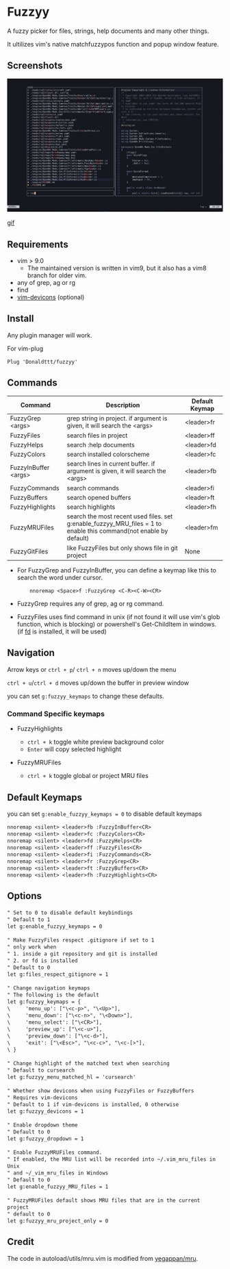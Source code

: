 # Fuzzyy

A fuzzy picker for files, strings, help documents and many other things.

It ultilizes vim's native matchfuzzypos function and popup window feature.

## Screenshots

![screenshot](https://github.com/Donaldttt/resources/blob/main/fuzzyy/demo.png)

[gif](https://github.com/Donaldttt/resources/blob/main/fuzzyy/demo.gif)

## Requirements

- vim > 9.0
    - The maintained version is written in vim9, but it also has a vim8 branch for older vim.
- any of grep, ag or rg
- find
- [vim-devicons](https://github.com/ryanoasis/vim-devicons) (optional)

## Install

Any plugin manager will work.

For vim-plug
```vim
Plug 'Donaldttt/fuzzyy'
```

## Commands

| Command         | Description                    | Default Keymap |
| ---             | ---                            | ---            |
| FuzzyGrep \<args> | grep string in project. if argument is given, it will search the \<args> | \<leader>fr    |
| FuzzyFiles      | search files in project        | \<leader>ff    |
| FuzzyHelps      | search :help documents         | \<leader>fd    |
| FuzzyColors     | search installed colorscheme   | \<leader>fc    |
| FuzzyInBuffer  \<args> | search lines in current buffer. if argument is given, it will search the \<args> | \<leader>fb    |
| FuzzyCommands   | search commands                | \<leader>fi    |
| FuzzyBuffers    | search opened buffers          | \<leader>ft    |
| FuzzyHighlights | search highlights              | \<leader>fh    |
| FuzzyMRUFiles | search the most recent used files. set g:enable_fuzzyy_MRU_files = 1 to enable this command(not enable by default)    | \<leader>fm    |
| FuzzyGitFiles |  like FuzzyFiles but only shows file in git project  | None    |

- For FuzzyGrep and FuzzyInBuffer, you can define a keymap like this to search the
word under cursor.
    ```vim
        nnoremap <Space>f :FuzzyGrep <C-R><C-W><CR>
    ```
- FuzzyGrep requires any of grep, ag or rg command.

- FuzzyFiles uses find command in unix (if not found it will use vim's glob function,
 which is blocking) or powershell's Get-ChildItem in windows.
(if [fd](https://github.com/sharkdp/fd) is installed, it will be used)

## Navigation

Arrow keys or `ctrl + p`/ `ctrl + n` moves up/down the menu

`ctrl + u`/`ctrl + d` moves up/down the buffer in preview window

you can set `g:fuzzyy_keymaps` to change these defaults.

### Command Specific keymaps
- FuzzyHighlights
    - `ctrl + k` toggle white preview background color
    - `Enter` will copy selected highlight

- FuzzyMRUFiles
    - `ctrl + k` toggle global or project MRU files

## Default Keymaps

you can set `g:enable_fuzzyy_keymaps = 0` to disable default keymaps

```vim
nnoremap <silent> <leader>fb :FuzzyInBuffer<CR>
nnoremap <silent> <leader>fc :FuzzyColors<CR>
nnoremap <silent> <leader>fd :FuzzyHelps<CR>
nnoremap <silent> <leader>ff :FuzzyFiles<CR>
nnoremap <silent> <leader>fi :FuzzyCommands<CR>
nnoremap <silent> <leader>fr :FuzzyGrep<CR>
nnoremap <silent> <leader>ft :FuzzyBuffers<CR>
nnoremap <silent> <leader>fh :FuzzyHighlights<CR>
```

## Options

```vim
" Set to 0 to disable default keybindings
" Default to 1
let g:enable_fuzzyy_keymaps = 0

" Make FuzzyFiles respect .gitignore if set to 1
" only work when
" 1. inside a git repository and git is installed
" 2. or fd is installed
" Default to 0
let g:files_respect_gitignore = 1

" Change navigation keymaps
" The following is the default
let g:fuzzyy_keymaps = {
\     'menu_up': ["\<c-p>", "\<Up>"],
\     'menu_down': ["\<c-n>", "\<Down>"],
\     'menu_select': ["\<CR>"],
\     'preview_up': ["\<c-u>"],
\     'preview_down': ["\<c-d>"],
\     'exit': ["\<Esc>", "\<c-c>", "\<c-[>"],
\ }

" Change highlight of the matched text when searching
" Default to cursearch
let g:fuzzyy_menu_matched_hl = 'cursearch'

" Whether show devicons when using FuzzyFiles or FuzzyBuffers
" Requires vim-devicons
" Default to 1 if vim-devicons is installed, 0 otherwise
let g:fuzzyy_devicons = 1

" Enable dropdown theme
" Default to 0
let g:fuzzyy_dropdown = 1

" Enable FuzzyMRUFiles command.
" If enabled, the MRU list will be recorded into ~/.vim_mru_files in Unix
" and ~/_vim_mru_files in Windows
" Default to 0
let g:enable_fuzzyy_MRU_files = 1

" FuzzyMRUFiles default shows MRU files that are in the current project
" default to 0
let g:fuzzyy_mru_project_only = 0
```

## Credit

The code in autoload/utils/mru.vim is modified from [yegappan/mru](https://github.com/yegappan/mru).
